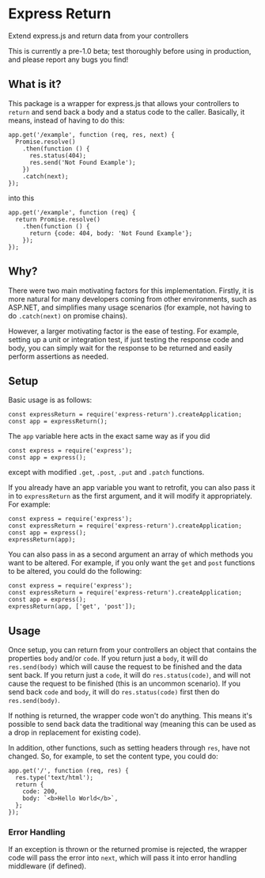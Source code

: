 # Express Return
Extend express.js and return data from your controllers

This is currently a pre-1.0 beta; test thoroughly before using in production, and please report any bugs you find!

## What is it?
This package is a wrapper for express.js that allows your controllers to `return` and send back a body and a status code to the caller. Basically, it means, instead of having to do this:

```
app.get('/example', function (req, res, next) {
  Promise.resolve()
    .then(function () {
      res.status(404);
      res.send('Not Found Example');
    })
    .catch(next);
});
```

into this

```
app.get('/example', function (req) {
  return Promise.resolve()
    .then(function () {
      return {code: 404, body: 'Not Found Example'};
    });
});
```

## Why?
There were two main motivating factors for this implementation. Firstly, it is more natural for many developers coming from other environments, such as ASP.NET, and simplifies many usage scenarios (for example, not having to do `.catch(next)` on promise chains).

However, a larger motivating factor is the ease of testing. For example, setting up a unit or integration test, if just testing the response code and body, you can simply wait for the response to be returned and easily perform assertions as needed.

## Setup
Basic usage is as follows:

```
const expressReturn = require('express-return').createApplication;
const app = expressReturn();
```

The `app` variable here acts in the exact same way as if you did

```
const express = require('express');
const app = express();
```

except with modified `.get`, `.post`, `.put` and `.patch` functions.

If you already have an app variable you want to retrofit, you can also pass it in to `expressReturn` as the first argument, and it will modify it appropriately. For example:

```
const express = require('express');
const expressReturn = require('express-return').createApplication;
const app = express();
expressReturn(app);
```

You can also pass in as a second argument an array of which methods you want to be altered. For example, if you only want the `get` and `post` functions to be altered, you could do the following:

```
const express = require('express');
const expressReturn = require('express-return').createApplication;
const app = express();
expressReturn(app, ['get', 'post']);
```

## Usage
Once setup, you can return from your controllers an object that contains the properties `body` and/or `code`. If you return just a `body`, it will do `res.send(body)` which will cause the request to be finished and the data sent back. If you return just a `code`, it will do `res.status(code)`, and will not cause the request to be finished (this is an uncommon scenario). If you send back `code` and `body`, it will do `res.status(code)` first then do `res.send(body)`.

If nothing is returned, the wrapper code won't do anything. This means it's possible to send back data the traditional way (meaning this can be used as a drop in replacement for existing code).

In addition, other functions, such as setting headers through `res`, have not changed. So, for example, to set the content type, you could do:

```
app.get('/', function (req, res) {
  res.type('text/html');
  return {
    code: 200,
    body: `<b>Hello World</b>`,
  };
});
```

### Error Handling
If an exception is thrown or the returned promise is rejected, the wrapper code will pass the error into `next`, which will pass it into error handling middleware (if defined).
